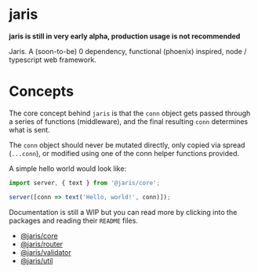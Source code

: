 # jaris

**jaris is still in very early alpha, production usage is not recommended**

Jaris. A (soon-to-be) 0 dependency, functional (phoenix) inspired, node / typescript web framework.

# Concepts

The core concept behind `jaris` is that the `conn` object gets passed through a series of functions (middleware), and the final resulting `conn` determines what is sent.

The `conn` object should never be mutated directly, only copied via spread (`...conn`), or modified using one of the conn helper functions provided.

A simple hello world would look like:

```javascript
import server, { text } from '@jaris/core';

server([conn => text('Hello, world!', conn)]);
```

Documentation is still a WIP but you can read more by clicking into the packages and reading their `README` files.

- [@jaris/core]()
- [@jaris/router]()
- [@jaris/validator]()
- [@jaris/util]()
